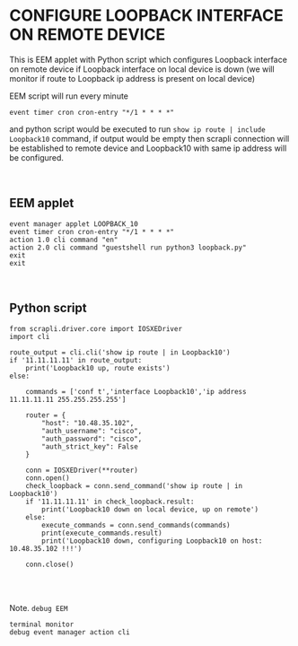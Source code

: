 # CONFIGURE LOOPBACK INTERFACE ON REMOTE DEVICE

This is EEM applet with Python script which configures Loopback interface on remote device if Loopback interface on local device is down (we will monitor if route to Loopback ip address is present on local device)

EEM script will run every minute

```
event timer cron cron-entry "*/1 * * * *"
```

and python script would be executed to run `show ip route | include Loopback10` command, if output would be empty then scrapli connection will be established to remote device and Loopback10 with same ip address will be configured.

<br>

## EEM applet

```
event manager applet LOOPBACK_10
event timer cron cron-entry "*/1 * * * *"
action 1.0 cli command "en"
action 2.0 cli command "guestshell run python3 loopback.py"
exit
exit
```

<br>

## Python script

```
from scrapli.driver.core import IOSXEDriver
import cli

route_output = cli.cli('show ip route | in Loopback10')
if '11.11.11.11' in route_output:
    print('Loopback10 up, route exists')
else:

    commands = ['conf t','interface Loopback10','ip address 11.11.11.11 255.255.255.255']

    router = {
        "host": "10.48.35.102",
        "auth_username": "cisco",
        "auth_password": "cisco",
        "auth_strict_key": False
    }

    conn = IOSXEDriver(**router)
    conn.open()
    check_loopback = conn.send_command('show ip route | in Loopback10')
    if '11.11.11.11' in check_loopback.result:
        print('Loopback10 down on local device, up on remote')
    else:
        execute_commands = conn.send_commands(commands)
        print(execute_commands.result)
        print('Loopback10 down, configuring Loopback10 on host: 10.48.35.102 !!!')
    
    conn.close()

```

<br></br>

Note. `debug EEM`

```
terminal monitor 
debug event manager action cli
```
